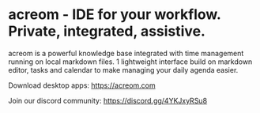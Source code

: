 # acreom - IDE for your workflow. Private, integrated, assistive.

acreom is a powerful knowledge base integrated with time management running on local markdown files. 1 lightweight interface build on markdown editor, tasks and calendar to make managing your daily agenda easier. 


Download desktop apps: https://acreom.com

Join our discord community: https://discord.gg/4YKJxyRSu8
